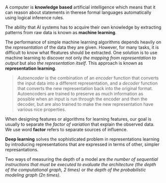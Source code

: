 A computer is **knowledge based** artificial intelligence which means that it can reason about statements in therese formal languages automatically using logical inference rules.

The ability that AI systems has to acquire their own knowledge by extracting patterns from raw data is known as **machine learning**.

The performance of simple machine learning algorithms depends heavily on the *representation* of the data they are given. However, for many tasks, it is difficult to know what ffeatures should be extracted. One solution is to use machine learning to discover not only *the mapping from representation to output* but also *the representation itself*. This approach is known as **representation learning**.
> *Autoencoder* is the combination of an *encoder* function that converts the input data into a different representation, and a *decoder* function that converts the new representation back into the original format. Autoencoders are trained to preserve as much information as possible when an input is run through the encoder and then the decoder, but are also trained to make the new representation have various nice properties. 

When designing features or algorithms for learning features, our goal is usually to separate the *factor of variation* that explain the observed data. We use word **factor** refers to separate sources of influence. 

**Deep learning** solves the sophisticated problem in representations learning by introducing representations that are expressed in terms of other, simpler represantations. 

Two ways of measuring the depth of a model are *the number of sequential instructions that must be executed to evaluate the architecture (the depth of the computational graph, 2 times)* or *the depth of the probabilistic modeling graph (2n times)*.
